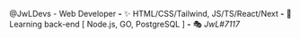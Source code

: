 @JwLDevs - Web Developer
__-__ ✨ HTML/CSS/Tailwind, JS/TS/React/Next
__-__ 🌿 Learning back-end [ Node.js, GO, PostgreSQL ]
__-__ 🎭 _JwL#7117_

<!---
JwLDevs/JwLDevs is a ✨ special ✨ repository because its `README.md` (this file) appears on your GitHub profile.
You can click the Preview link to take a look at your changes.
--->
